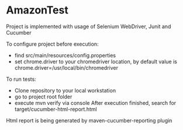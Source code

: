 # AmazonTest

Project is implemented with usage of Selenium WebDriver, Junit and Cucumber

To configure project before execution: 
  - find src/main/resources/config.properties
  - set chrome.driver to your chromedriver location,
  by default value is chrome.driver=/usr/local/bin/chromedriver

To run tests:
  - Clone repository to your local workstation
  - go to project root folder
  - execute mvn verify via console
After execution finished, search for target/cucumber-html-report.html

Html report is being generated by maven-cucumber-reporting plugin
